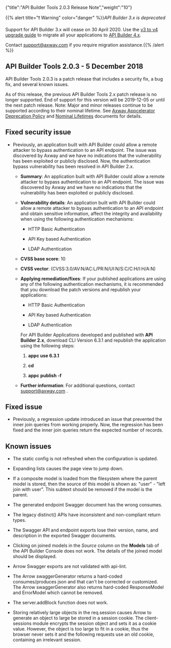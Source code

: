 {"title":"API Builder Tools 2.0.3 Release Note","weight":"10"}

{{% alert title="❗️ Warning" color="danger" %}}*API Builder 3.x is deprecated*

Support for API Builder 3.x will cease on 30 April 2020. Use the [v3 to v4 upgrade guide](https://docs.axway.com/bundle/API_Builder_4x_allOS_en/page/api_builder_v3_to_v4_upgrade_guide.html) to migrate all your applications to [API Builder 4.x](https://docs.axway.com/bundle/API_Builder_4x_allOS_en/page/api_builder_getting_started_guide.html).

Contact [support@axway.com](mailto:support@axway.com) if you require migration assistance.{{% /alert %}}

## API Builder Tools 2.0.3 - 5 December 2018

API Builder Tools 2.0.3 is a patch release that includes a security fix, a bug fix, and several known issues.

As of this release, the previous API Builder Tools 2.x patch release is no longer supported. End of support for this version will be 2019-12-05 or until the next patch release. Note: Major and minor releases continue to be supported according to their nominal lifetime. See [Axway Appcelerator Deprecation Policy](/docs/appc/AMPLIFY_Appcelerator_Services_Overview/Axway_Appcelerator_Deprecation_Policy/) and [Nominal Lifetimes](/docs/appc/AMPLIFY_Appcelerator_Services_Overview/Axway_Appcelerator_Product_Lifecycle/#nominal-lifetimes) documents for details.

## Fixed security issue

* Previously, an application built with API Builder could allow a remote attacker to bypass authentication to an API endpoint. The issue was discovered by Axway and we have no indications that the vulnerability has been exploited or publicly disclosed. Now, the authentication bypass vulnerability has been resolved in API Builder 2.x.

    * **Summary**: An application built with API Builder could allow a remote attacker to bypass authentication to an API endpoint. The issue was discovered by Axway and we have no indications that the vulnerability has been exploited or publicly disclosed.

    * **Vulnerability details**: An application built with API Builder could allow a remote attacker to bypass authentication to an API endpoint and obtain sensitive information, affect the integrity and availability when using the following authentication mechanisms:

        * HTTP Basic Authentication

        * API Key based Authentication

        * LDAP Authentication

    * **CVSS base score**: 10

    * **CVSS vector**: (CVSS:3.0/AV:N/AC:L/PR:N/UI:N/S:C/C:H/I:H/A:N)

    * **Applying remediation/fixes**: If your published applications are using any of the following authentication mechanisms, it is recommended that you download the patch versions and republish your applications:

        * HTTP Basic Authentication

        * API Key based Authentication

        * LDAP Authentication

        For API Builder Applications developed and published with **API Builder 2.x**, download CLI Version 6.3.1 and republish the application using the following steps:

        1. **appc use 6.3.1**

        2. **cd <your project folder>**

        3. **appc** **publish -f**

    * **Further information**: For additional questions, contact [support@axway.com](mailto:support@axway.com) .

## Fixed issue

* Previously, a regression update introduced an issue that prevented the inner join queries from working properly. Now, the regression has been fixed and the inner join queries return the expected number of records.

## Known issues

* The static config is not refreshed when the configuration is updated.

* Expanding lists causes the page view to jump down.

* If a composite model is loaded from the filesystem where the parent model is stored, then the source of this model is shown as: "user" - "left join with user". This subtext should be removed if the model is the parent.

* The generated endpoint Swagger document has the wrong consumes.

* The legacy distinct() APIs have inconsistent and non-compliant return types.

* The Swagger API and endpoint exports lose their version, name, and description in the exported Swagger documents.

* Clicking on joined models in the _Source_ column on the **Models** tab of the API Builder Console does not work. The details of the joined model should be displayed.

* Arrow Swagger exports are not validated with api-lint.

* The Arrow swaggerGenerator returns a hard-coded consumes/produces json and that can't be corrected or customized. The Arrow swaggerGenerator also returns hard-coded ResponseModel and ErrorModel which cannot be removed.

* The server.addBlock function does not work.

* Storing relatively large objects in the req.session causes Arrow to generate an object to large be stored in a session cookie. The client-sessions module encrypts the session object and sets it as a cookie value. However, the object is too large to fit in a cookie, thus the browser never sets it and the following requests use an old cookie, containing an irrelevant session.
